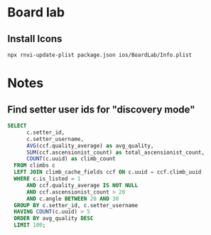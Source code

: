 # Board lab

## Install Icons

`npx rnvi-update-plist package.json ios/BoardLab/Info.plist`

# Notes

## Find setter user ids for "discovery mode"

```sql
SELECT
      c.setter_id,
      c.setter_username,
      AVG(ccf.quality_average) as avg_quality,
      SUM(ccf.ascensionist_count) as total_ascensionist_count,
      COUNT(c.uuid) as climb_count
  FROM climbs c
  LEFT JOIN climb_cache_fields ccf ON c.uuid = ccf.climb_uuid
  WHERE c.is_listed = 1
      AND ccf.quality_average IS NOT NULL
      AND ccf.ascensionist_count > 20
      AND c.angle BETWEEN 20 AND 30
  GROUP BY c.setter_id, c.setter_username
  HAVING COUNT(c.uuid) > 5
  ORDER BY avg_quality DESC
  LIMIT 100;
```
